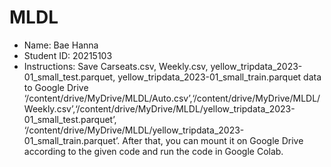 # MLDL

* Name: Bae Hanna
* Student ID: 20215103
* Instructions: Save Carseats.csv, Weekly.csv, yellow_tripdata_2023-01_small_test.parquet, yellow_tripdata_2023-01_small_train.parquet data to Google Drive ‘/content/drive/MyDrive/MLDL/Auto.csv’,‘/content/drive/MyDrive/MLDL/Weekly.csv’,‘/content/drive/MyDrive/MLDL/yellow_tripdata_2023-01_small_test.parquet’, ‘/content/drive/MyDrive/MLDL/yellow_tripdata_2023-01_small_train.parquet’. After that, you can mount it on Google Drive according to the given code and run the code in Google Colab.
